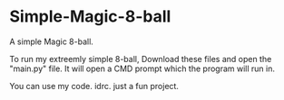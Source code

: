 # Simple-Magic-8-ball
A simple Magic 8-ball.

To run my extreemly simple 8-ball, Download these files and open the "main.py" file.
It will open a CMD prompt which the program will run in.

You can use my code. idrc. just a fun project.
